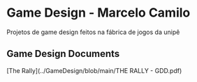# Game Design - Marcelo Camilo
Projetos de game design feitos na fábrica de jogos da unipê

## Game Design Documents
[The Rally](../GameDesign/blob/main/THE RALLY - GDD.pdf)
